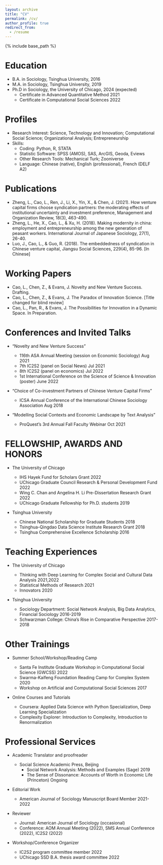 ```yaml
---
layout: archive
title: "CV"
permalink: /cv/
author_profile: true
redirect_from:
  - /resume
---
```


{% include base_path %}

Education
======
* B.A. in Sociology, Tsinghua University,                                                    2016
* M.A. in Sociology, Tsinghua University,                                                    2019
* Ph.D in Sociology, the University of Chicago,                                              2024 (expected)
  * Certificate in Advanced Quantitative Method                                              2021
  * Certificate in Computational Social Sciences                                             2022


Profiles
======
* Research Interest: Science, Technology and Innovation; Computational Social Science; Organizational Analysis; Entrepreneurship
* Skills: 
  * Coding: Python, R, STATA
  * Statistic Software: SPSS (AMOS), SAS, ArcGIS, Geoda, Eviews
  * Other Research Tools: Mechanical Turk; Zooniverse
  * Language: Chinese (native), English (professional), French (DELF A2)


Publications
======
* Zheng, L., Cao, L., Ren, J., Li, X., Yin, X., & Chen, J. (2021). How venture capital firms choose syndication partners: the moderating effects of institutional uncertainty and investment preference, Management and Organization Review, 18(3), 463-490. 
* Zheng, L., He, X., Cao, L., & Xu, H. (2018). Making modernity in china: employment and entrepreneurship among the new generation of peasant workers. International Journal of Japanese Sociology, 27(1), 26-40.
* Luo, J., Cao, L., & Guo, R. (2018). The embeddedness of syndication in Chinese venture capital, Jiangsu Social Sciences, 229(4), 85-96. [In Chinese]
  

Working Papers
======
* Cao, L., Chen, Z., & Evans, J. Novelty and New Venture Success. Drafting. 
* Cao, L., Chen, Z., & Evans, J. The Paradox of Innovation Science. [Title changed for blind review]
* Cao, L., Pan, R., & Evans, J. The Possibilities for Innovation in a Dynamic Space. In Preparation.


Conferences and Invited Talks
======
* “Novelty and New Venture Success”                                           
  * 116th ASA Annual Meeting (session on Economic Sociology)                                 Aug 2021
  * 7th IC2S2 (panel on Social News)                                                         Jul 2021
  * 8th IC2S2 (panel on economics)                                                           Jul 2022
  * 1st International Conference on the Science of Science & Innovation (poster)             June 2022 
* “Choice of Co-investment Partners of Chinese Venture Capital Firms”                                                                 
  * ICSA Annual Conference of the International Chinese Sociology Association                Aug 2018

* “Modelling Social Contexts and Economic Landscape by Text Analysis”               
  * ProQuest’s 3rd Annual Fall Faculty Webinar                                               Oct 2021


FELLOWSHIP, AWARDS AND HONORS
======
* The University of Chicago
  * IHS Hayek Fund for Scholars Grant                                                        2022
  * UChicago Graduate Council Research & Personal Development Fund                           2022
  * Wing C. Chan and Angelina H. Li Pre-Dissertation Research Grant                          2022
  * UChicago Graduate Fellowship for Ph.D. students                                          2019

* Tsinghua University
  * Chinese National Scholarship for Graduate Students                                       2018   
  * Tsinghua-Qingdao Data Science Institute Research Grant                                   2018                                                               
  * Tsinghua Comprehensive Excellence Scholarship                                            2016


Teaching Experiences
======
* The University of Chicago
  * Thinking with Deep Learning for Complex Social and Cultural Data Analysis                2021,2022
  * Statistical Methods of Research                                                          2021
  * Innovators                                                                               2020

* Tsinghua University
  * Sociology Department: Social Network Analysis, Big Data Analytics, Financial Sociology   2016-2019
  * Schwarzman College: China’s Rise in Comparative Perspective                              2017-2018                                            


Other Trainings
======
* Summer School/Workshop/Reading Camp
  * Santa Fe Institute Graduate Workshop in Computational Social Science (GWCSS)           2022
  * Swarma-Kaifeng Foundation Reading Camp for Complex System                              2020
  * Workshop on Artificial and Computational Social Sciences 	                           2017

* Online Courses and Tutorials                                                     
  * Coursera: Applied Data Science with Python Specialization, Deep Learning Specialization
  * Complexity Explorer: Introduction to Complexity, Introduction to Renormalization


Professional Services
======
* Academic Translator and proofreader
  * Social Science Academic Press, Beijing
    * Social Network Analysis: Methods and Examples (Sage)	                           2019
    * The Sense of Dissonance: Accounts of Worth in Economic Life (Princeton)              Ongoing

* Editorial Work
  * American Journal of Sociology Manuscript Board Member                                  2021-2022

* Reviewer
  * Journal: American Journal of Sociology (occasional)                               
  * Conference: AOM Annual Meeting (2022), SMS Annual Conference (2022), IC2S2 (2022)                                 

* Workshop/Conference Organizer
  * IC2S2 program committee member                                                         2022
  * UChicago SSD B.A. thesis award committee                                               2022 

